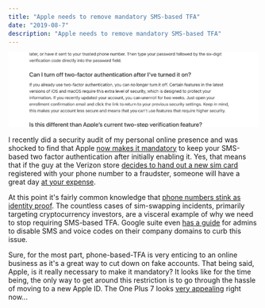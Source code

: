 ```yaml
---
title: "Apple needs to remove mandatory SMS-based TFA"
date: "2019-08-7"
description: "Apple needs to remove mandatory SMS-based TFA"
---
```


![Apple needs to remove mandatory SMS-based TFA](./apple_no_opt_out_tfa.png)

I recently did a security audit of my personal online presence and was shocked to find that Apple [now makes it mandatory](https://support.apple.com/en-us/HT204915) to keep your SMS-based two factor authentication after initially enabling it. Yes, that means that if the guy at the Verizon store [decides to hand out a new sim card](https://www.coindesk.com/crypto-investor-awarded-over-75-million-in-sim-swapping-hack-case) registered with your phone number to a fraudster, someone will have a great day [at your expense](https://krebsonsecurity.com/2019/01/stole-24-million-but-still-cant-keep-a-friend/).

At this point it's fairly common knowledge that [phone numbers stink as identity proof](https://krebsonsecurity.com/2019/03/why-phone-numbers-stink-as-identity-proof/). The countless cases of sim-swapping incidents, primarily targeting cryptocurrency investors, are a visceral example of why we need to stop requiring SMS-based TFA. Google suite even [has a guide](https://gsuiteupdates.googleblog.com/2019/03/more-control-over-2-step-verification-security-phone-sms.html) for admins to disable SMS and voice codes on their company domains to curb this issue. 

Sure, for the most part, phone-based-TFA is very enticing to an online business as it's a great way to cut down on fake accounts. That being said, Apple, is it really necessary to make it mandatory? It looks like for the time being, the only way to get around this restriction is to go through the hassle of moving to a new Apple ID. The One Plus 7 looks [very appealing](https://www.youtube.com/watch?v=YyMiZCXRMQY) right now...